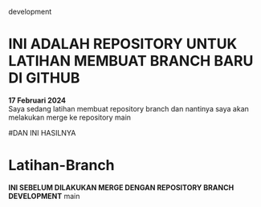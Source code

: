 development
# INI ADALAH REPOSITORY UNTUK LATIHAN MEMBUAT BRANCH BARU DI GITHUB  
**17 Februari 2024**  
Saya sedang latihan membuat repository branch dan nantinya saya akan melakukan merge ke repository main  

#DAN INI HASILNYA
# Latihan-Branch
**INI SEBELUM DILAKUKAN MERGE DENGAN REPOSITORY BRANCH DEVELOPMENT**
main
